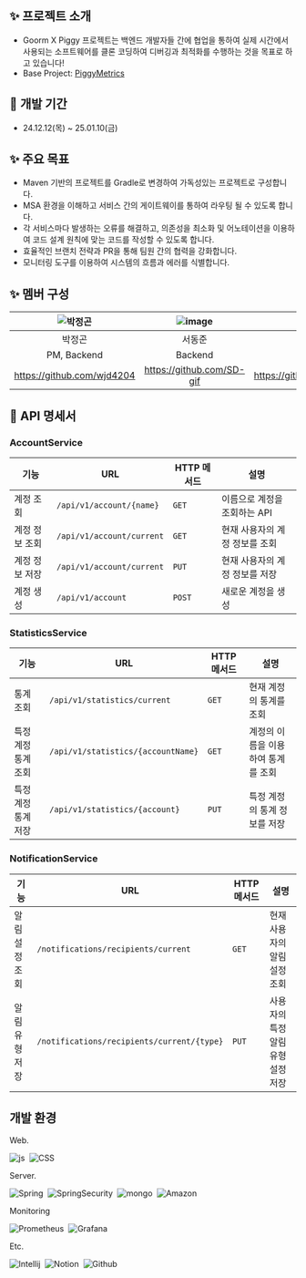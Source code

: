 ## ✨ 프로젝트 소개
- Goorm X Piggy 프로젝트는 백엔드 개발자들 간에 협업을 통하여 실제 시간에서 사용되는 소프트웨어를 클론 코딩하여 디버깅과 최적화를 수행하는 것을 목표로 하고 있습니다!
- Base Project: [PiggyMetrics](https://github.com/sqshq/piggymetrics)

## 📆 개발 기간
- 24.12.12(목) ~ 25.01.10(금)

## ✨ 주요 목표
- Maven 기반의 프로젝트를 Gradle로 변경하여 가독성있는 프로젝트로 구성합니다.
- MSA 환경을 이해하고 서비스 간의 게이트웨이를 통하여 라우팅 될 수 있도록 합니다.
- 각 서비스마다 발생하는 오류를 해결하고, 의존성을 최소화 및 어노테이션을 이용하여 코드 설계 원칙에 맞는 코드를 작성할 수 있도록 합니다.
- 효율적인 브랜치 전략과 PR을 통해 팀원 간의 협력을 강화합니다.
- 모니터링 도구를 이용하여 시스템의 흐름과 에러를 식별합니다.

## ✨ 멤버 구성
| ![박정곤](https://github.com/user-attachments/assets/74b1e113-fbae-4fa5-a5c4-e33b67523153) | ![image](https://github.com/user-attachments/assets/fc76c1ad-6922-4bba-8c78-87e8e19da61a) | ![김상호](https://github.com/user-attachments/assets/421ac141-e472-4e7a-8283-3bfdd2f440e3)|   |  ![image](https://github.com/user-attachments/assets/de4153be-e89e-4de2-9b84-90e5a412a2fe)  | ![image](https://github.com/user-attachments/assets/75ecc75d-31b9-404d-9267-88720af05531) |
|:---:|:---:|:---:|:---:|:---:|:---:|
| 박정곤  |  서동준  | 김상호   | 이유영  | 박진홍 | 이지은 |
| PM, Backend |  Backend  |  Backend | Backend  | Backend  | Backend  |
| https://github.com/wjd4204 | https://github.com/SD-gif | https://github.com/ksah3756 |   | https://github.com/JiinHong  | https://github.com/leeje0506 | 


## 📃 API 명세서

### **AccountService**
| **기능**        | **URL**                       | **HTTP 메서드** | **설명**                                |
|------------------|-------------------------------|-----------------|-----------------------------------------|
| 계정 조회        | `/api/v1/account/{name}`      | `GET`          | 이름으로 계정을 조회하는 API             |
| 계정 정보 조회   | `/api/v1/account/current`     | `GET`          | 현재 사용자의 계정 정보를 조회           |
| 계정 정보 저장   | `/api/v1/account/current`     | `PUT`          | 현재 사용자의 계정 정보를 저장           |
| 계정 생성        | `/api/v1/account`             | `POST`         | 새로운 계정을 생성                       |

### **StatisticsService**
| **기능**        | **URL**                             | **HTTP 메서드** | **설명**                                |
|------------------|-------------------------------------|-----------------|-----------------------------------------|
| 통계 조회        | `/api/v1/statistics/current`        | `GET`          | 현재 계정의 통계를 조회                  |
| 특정 계정 통계 조회 | `/api/v1/statistics/{accountName}` | `GET`          | 계정의 이름을 이용하여 통계를 조회       |
| 특정 계정 통계 저장 | `/api/v1/statistics/{account}`    | `PUT`          | 특정 계정의 통계 정보를 저장             |

### **NotificationService**
| **기능**        | **URL**                                  | **HTTP 메서드** | **설명**                                |
|------------------|------------------------------------------|-----------------|-----------------------------------------|
| 알림 설정 조회   | `/notifications/recipients/current`      | `GET`          | 현재 사용자의 알림 설정 조회             |
| 알림 유형 저장   | `/notifications/recipients/current/{type}` | `PUT`          | 사용자의 특정 알림 유형 설정 저장        |

## 개발 환경
Web.

![js](https://img.shields.io/badge/JavaScript-F7DF1E?style=for-the-badge&logo=JavaScript&logoColor=white)&nbsp; ![CSS](https://img.shields.io/badge/CSS-663399?style=for-the-badge&logo=CSS&logoColor=white)&nbsp;

Server.

![Spring](https://img.shields.io/badge/Spring-6DB33F?style=for-the-badge&logo=Spring&logoColor=white)&nbsp; ![SpringSecurity](https://img.shields.io/badge/Spring_Security-6DB33F?style=for-the-badge&logo=SpringSecurity&logoColor=white)&nbsp; ![mongo](https://img.shields.io/badge/MongoDB-47A248?style=for-the-badge&logo=MongoDB&logoColor=white)&nbsp; ![Amazon](https://img.shields.io/badge/Amazon-FF9900?style=for-the-badge&logo=Amazon&logoColor=white)&nbsp;

Monitoring

![Prometheus](https://img.shields.io/badge/Prometheus-E6522C?style=for-the-badge&logo=Prometheus&logoColor=white)&nbsp; ![Grafana](https://img.shields.io/badge/Grafana-F46800?style=for-the-badge&logo=Grafana&logoColor=white)&nbsp;

Etc.

![Intellij](https://img.shields.io/badge/IntelliJ_IDEA-000000?style=for-the-badge&logo=IntelliJIDEA&logoColor=white)&nbsp; ![Notion](https://img.shields.io/badge/Notion-000000?style=for-the-badge&logo=Notion&logoColor=white)&nbsp; ![Github](https://img.shields.io/badge/Github-181717?style=for-the-badge&logo=Github&logoColor=white)&nbsp;
